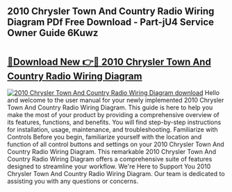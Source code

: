 ## 2010 Chrysler Town And Country Radio Wiring Diagram PDf Free Download - Part-jU4 Service Owner Guide 6Kuwz

# <h2><a href="http://dfng0u.blite.top/?on=2010+Chrysler+Town+And+Country+Radio+Wiring+Diagram">🔗Download New 👉🔴 2010 Chrysler Town And Country Radio Wiring Diagram</a></h2>

[![2010 Chrysler Town And Country Radio Wiring Diagram download](https://i.imgur.com/lujVjoI.png)](http://dfng0u.blite.top/?on=2010+Chrysler+Town+And+Country+Radio+Wiring+Diagram)
Hello and welcome to the user manual for your newly implemented 2010 Chrysler Town And Country Radio Wiring Diagram. This guide is here to help you make the most of your product by providing a comprehensive overview of its features, functions, and benefits. You will find step-by-step instructions for installation, usage, maintenance, and troubleshooting. Familiarize with Controls Before you begin, familiarize yourself with the location and function of all control buttons and settings on your 2010 Chrysler Town And Country Radio Wiring Diagram. This remarkable 2010 Chrysler Town And Country Radio Wiring Diagram offers a comprehensive suite of features designed to streamline your workflow. We're Here to Support You 2010 Chrysler Town And Country Radio Wiring Diagram. Our team is dedicated to assisting you with any questions or concerns.
